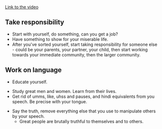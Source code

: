 [Link to the video](https://youtu.be/Zjm36k2GoW0)

## Take responsibility

* Start with yourself, do something, can you get a job? 
* Have something to show for your miserable life.
* After you've sorted yourself, start taking responsibility for someone else - could be your parents, your partner, your child, then start working towards your immediate community, then the larger community. 

## Work on language

- Educate yourself.
* Study great men and women. Learn from their lives.
* Get rid of umms, like, uhss and pauses, and hindi equivalents from you speech. Be precise with your tongue.

+ Say the truth, remove everything else that you use to manipulate others by your speech.
	* Great people are brutally truthful to themselves and to others.

